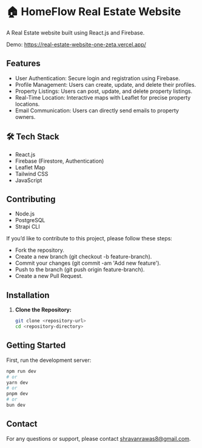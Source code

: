 # 🏠 HomeFlow Real Estate Website

A Real Estate website built using React.js and Firebase.

Demo: https://real-estate-website-one-zeta.vercel.app/

## Features

  - User Authentication: Secure login and registration using Firebase.
  - Profile Management: Users can create, update, and delete their profiles.
  - Property Listings: Users can post, update, and delete property listings.
  - Real-Time Location: Interactive maps with Leaflet for precise property locations.
  - Email Communication: Users can directly send emails to property owners.
    
## 🛠️ Tech Stack

  - React.js
  - Firebase (Firestore, Authentication)
  - Leaflet Map
  - Tailwind CSS
  - JavaScript
  
## Contributing

  - Node.js
  - PostgreSQL
  - Strapi CLI
   
If you’d like to contribute to this project, please follow these steps:

  - Fork the repository.
  - Create a new branch (git checkout -b feature-branch).
  - Commit your changes (git commit -am 'Add new feature').
  - Push to the branch (git push origin feature-branch).
  - Create a new Pull Request.

## Installation

1. **Clone the Repository:**
   
   ```bash
   git clone <repository-url>
   cd <repository-directory>

## Getting Started

First, run the development server:

```bash
npm run dev
# or
yarn dev
# or
pnpm dev
# or
bun dev
```

## Contact
For any questions or support, please contact shravanrawas8@gmail.com.
